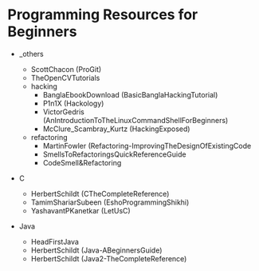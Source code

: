 # Programming Resources for Beginners
- _others
  - ScottChacon (ProGit)
  - TheOpenCVTutorials
  - hacking
    - BanglaEbookDownload (BasicBanglaHackingTutorial)
    - P1n1X (Hackology)
    - VictorGedris (AnIntroductionToTheLinuxCommandShellForBeginners)
    - McClure_Scambray_Kurtz (HackingExposed)
  - refactoring
    - MartinFowler (Refactoring-ImprovingTheDesignOfExistingCode
    - SmellsToRefactoringsQuickReferenceGuide
    - CodeSmell&Refactoring
		
- C
  - HerbertSchildt (CTheCompleteReference)
  - TamimShariarSubeen (EshoProgrammingShikhi)
  - YashavantPKanetkar (LetUsC)
	
- Java
  - HeadFirstJava
  - HerbertSchildt (Java-ABeginnersGuide)
  - HerbertSchildt (Java2-TheCompleteReference)
